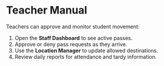 # Teacher Manual

Teachers can approve and monitor student movement:

1. Open the **Staff Dashboard** to see active passes.
2. Approve or deny pass requests as they arrive.
3. Use the **Location Manager** to update allowed destinations.
4. Review daily reports for attendance and tardy information.
